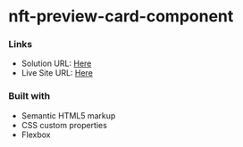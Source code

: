 # nft-preview-card-component
### Links

- Solution URL: [Here](https://github.com/Stano153/nft-preview-card-component)
- Live Site URL: [Here](https://stano153.github.io/QR-CODE-COMPONENT-FRONTEND-MENTOR/)

### Built with

- Semantic HTML5 markup
- CSS custom properties
- Flexbox
